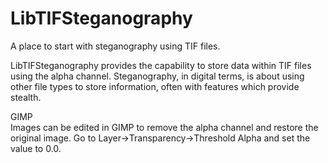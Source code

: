 # LibTIFSteganography
A place to start with steganography using TIF files.

LibTIFSteganography provides the capability to store data within TIF files using the alpha channel.  Steganography, in digital terms, is about using other file types to store information, often with features which provide stealth.  

GIMP  
Images can be edited in GIMP to remove the alpha channel and restore the original image.  Go to Layer->Transparency->Threshold Alpha and set the value to 0.0.
